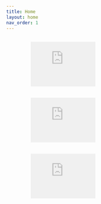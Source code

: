 ```yaml
---
title: Home
layout: home
nav_order: 1
---
```

<!DOCTYPE html>
<html lang="en">
<head>
<meta charset="UTF-8">
<meta name="viewport" content="width=device-width, initial-scale=1.0">
<title>Video Carousel</title>
<link rel="stylesheet" href="https://cdnjs.cloudflare.com/ajax/libs/OwlCarousel2/2.3.4/assets/owl.carousel.min.css">
<link rel="stylesheet" href="https://cdnjs.cloudflare.com/ajax/libs/OwlCarousel2/2.3.4/assets/owl.theme.default.min.css">
<style>
.video-section .item {
  opacity: 0.4;
  transition: 0.4s ease all;
  margin: 0 20px;
  transform: scale(0.8);
}

@media(max-width: 1000px) {
  .video-section .item {
    margin: 0;
    transform: scale(0.9);
  }
}

.video-section .active .item {
  opacity: 1;
  transform: scale(1);
}

body {
  margin: 80px 0 0 0;
}

.video-section .owl-item {
  -webkit-backface-visibility: hidden;
  -webkit-transform: translateZ(0) scale(1.0, 1.0);
}

.video-section iframe {
  max-width: 100%;
  height: auto;
}
</style>
</head>
<body>

<div class="owl-carousel video-section">
  <div class="item">
    <div>
        <iframe width="218.27" height="150.6" src="https://www.youtube.com/embed/HCkeFXyeJxg?si=ZpnXwsa9qghC2OMQ" title="YouTube video player" frameborder="0" allow="accelerometer; autoplay; clipboard-write; encrypted-media; gyroscope; picture-in-picture; web-share" allowfullscreen></iframe>
    </div>
  </div>
  <div class="item">
    <div>
        <iframe width="218.27" height="150.6" src="https://www.youtube.com/embed/HCkeFXyeJxg?si=ZpnXwsa9qghC2OMQ" title="YouTube video player" frameborder="0" allow="accelerometer; autoplay; clipboard-write; encrypted-media; gyroscope; picture-in-picture; web-share" allowfullscreen></iframe>
    </div>
  </div>
  <div class="item">
    <div>
        <iframe width="218.27" height="150.6" src="https://www.youtube.com/embed/HCkeFXyeJxg?si=ZpnXwsa9qghC2OMQ" title="YouTube video player" frameborder="0" allow="accelerometer; autoplay; clipboard-write; encrypted-media; gyroscope; picture-in-picture; web-share" allowfullscreen></iframe>
    </div>
  </div>
</div>

<script src="https://cdnjs.cloudflare.com/ajax/libs/jquery/3.6.0/jquery.min.js"></script>
<script src="https://cdnjs.cloudflare.com/ajax/libs/OwlCarousel2/2.3.4/owl.carousel.min.js"></script>
<script>
$(document).ready(function() {
  $('.owl-carousel').owlCarousel({
    stagePadding: 200,
    loop: true,
    margin: 10,
    items: 1,
    nav: true,
    responsive: {
      0: { items: 1, stagePadding: 60 },
      600: { items: 1, stagePadding: 100 },
      1000: { items: 1, stagePadding: 200 },
      1200: { items: 1, stagePadding: 250 },
      1400: { items: 1, stagePadding: 300 },
      1600: { items: 1, stagePadding: 350 },
      1800: { items: 1, stagePadding: 400 }
    }
  });
});
</script>
</body>
</html>
